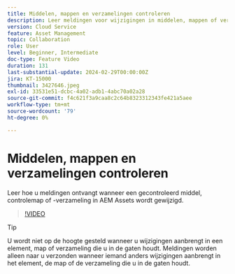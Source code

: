 ```yaml
---
title: Middelen, mappen en verzamelingen controleren
description: Leer meldingen voor wijzigingen in middelen, mappen of verzamelingen van AEM Assets op te halen.
version: Cloud Service
feature: Asset Management
topic: Collaboration
role: User
level: Beginner, Intermediate
doc-type: Feature Video
duration: 131
last-substantial-update: 2024-02-29T00:00:00Z
jira: KT-15000
thumbnail: 3427646.jpeg
exl-id: 33531e51-dcbc-4a02-adb1-4abc70a02a28
source-git-commit: f4c621f3a9caa8c2c64b8323312343fe421a5aee
workflow-type: tm+mt
source-wordcount: '79'
ht-degree: 0%

---
```


# Middelen, mappen en verzamelingen controleren

Leer hoe u meldingen ontvangt wanneer een gecontroleerd middel, controlemap of -verzameling in AEM Assets wordt gewijzigd.

>[!VIDEO](https://video.tv.adobe.com/v/3427646/?learn=on)

>[!TIP]
>
> U wordt niet op de hoogte gesteld wanneer u wijzigingen aanbrengt in een element, map of verzameling die u in de gaten houdt. Meldingen worden alleen naar u verzonden wanneer iemand anders wijzigingen aanbrengt in het element, de map of de verzameling die u in de gaten houdt.
